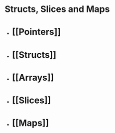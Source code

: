 # Structs, Slices and Maps

 - # [[Pointers]]
 - # [[Structs]]
 - # [[Arrays]]
 - # [[Slices]]
 - # [[Maps]]

